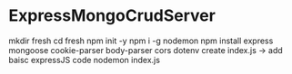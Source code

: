 # ExpressMongoCrudServer

mkdir fresh
cd fresh
npm init -y
npm i -g nodemon
npm install express mongoose cookie-parser body-parser cors dotenv
create index.js -> add baisc expressJS code
nodemon index.js

